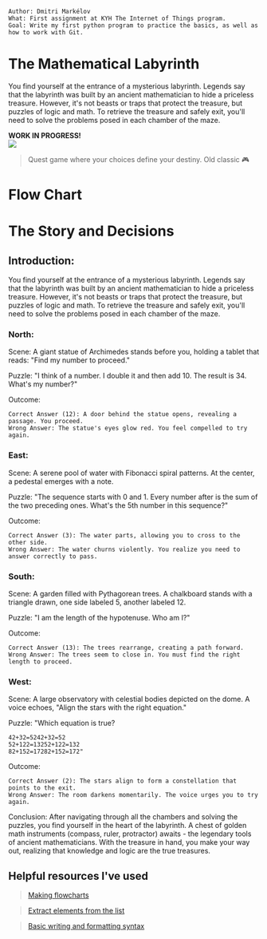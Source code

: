 
    Author: Dmitri Markélov
    What: First assignment at KYH The Internet of Things program.
    Goal: Write my first python program to practice the basics, as well as 
    how to work with Git.


# The Mathematical Labyrinth

You find yourself at the entrance of a mysterious labyrinth.
Legends say that the labyrinth was built by an ancient mathematician to hide a priceless treasure.
However, it's not beasts or traps that protect the treasure, but puzzles of logic and math.
To retrieve the treasure and safely exit, you'll need to solve the problems posed in each chamber of the maze.

**WORK IN PROGRESS!** <br/>  ![](https://geps.dev/progress/75)

> Quest game where your choices define your destiny. Old classic 🎮

# Flow Chart

# The Story and Decisions
## Introduction:
You find yourself at the entrance of a mysterious labyrinth. Legends say that the labyrinth was built by an ancient mathematician to hide a priceless treasure. However, it's not beasts or traps that protect the treasure, but puzzles of logic and math. To retrieve the treasure and safely exit, you'll need to solve the problems posed in each chamber of the maze.

### North:

Scene: A giant statue of Archimedes stands before you, holding a tablet that reads: "Find my number to proceed."

Puzzle: "I think of a number. I double it and then add 10. The result is 34. What's my number?"

Outcome:

    Correct Answer (12): A door behind the statue opens, revealing a passage. You proceed.
    Wrong Answer: The statue's eyes glow red. You feel compelled to try again.

### East:

Scene: A serene pool of water with Fibonacci spiral patterns. At the center, a pedestal emerges with a note.

Puzzle: "The sequence starts with 0 and 1. Every number after is the sum of the two preceding ones. What's the 5th number in this sequence?"

Outcome:

    Correct Answer (3): The water parts, allowing you to cross to the other side.
    Wrong Answer: The water churns violently. You realize you need to answer correctly to pass.

### South:

Scene: A garden filled with Pythagorean trees. A chalkboard stands with a triangle drawn, one side labeled 5, another labeled 12.

Puzzle: "I am the length of the hypotenuse. Who am I?"

Outcome:

    Correct Answer (13): The trees rearrange, creating a path forward.
    Wrong Answer: The trees seem to close in. You must find the right length to proceed.

### West:

Scene: A large observatory with celestial bodies depicted on the dome. A voice echoes, "Align the stars with the right equation."

Puzzle: "Which equation is true?

    42+32=5242+32=52
    52+122=13252+122=132
    82+152=17282+152=172"

Outcome:

    Correct Answer (2): The stars align to form a constellation that points to the exit.
    Wrong Answer: The room darkens momentarily. The voice urges you to try again.

Conclusion:
After navigating through all the chambers and solving the puzzles, you find yourself in the heart of the labyrinth. A chest of golden math instruments (compass, ruler, protractor) awaits - the legendary tools of ancient mathematicians. With the treasure in hand, you make your way out, realizing that knowledge and logic are the true treasures.


## Helpful resources I've used
> [Making flowcharts](https://problemsolvingwithpython.com/08-If-Else-Try-Except/08.06-Flowcharts/)

> [Extract elements from the list](https://www.askpython.com/python/list/extract-elements-python-list)

> [Basic writing and formatting syntax](https://docs.github.com/en/get-started/writing-on-github/getting-started-with-writing-and-formatting-on-github/basic-writing-and-formatting-syntax)

